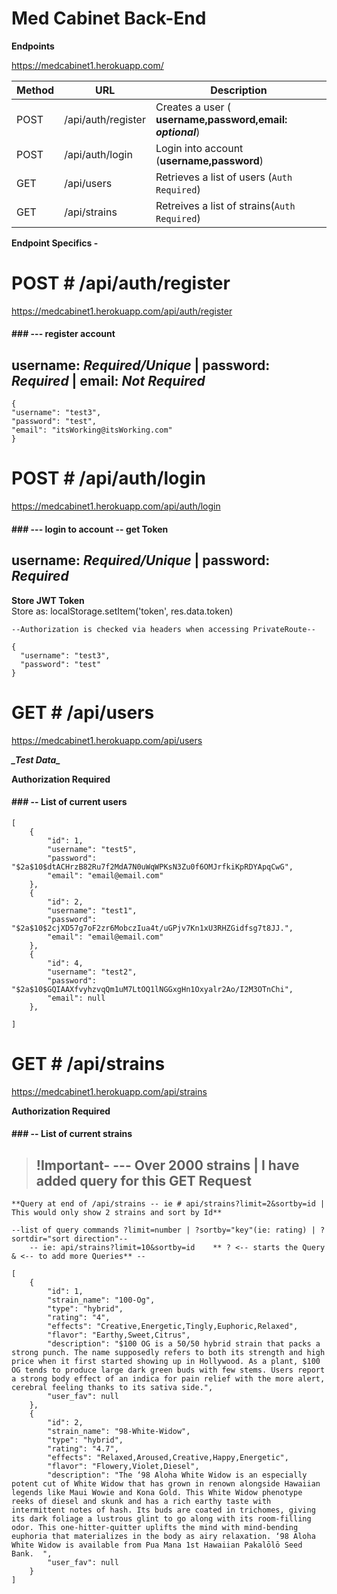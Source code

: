 # Med Cabinet Back-End

**Endpoints**

https://medcabinet1.herokuapp.com/

| Method | URL                | Description                                               |
| ------ | ------------------ | --------------------------------------------------------- |
| POST   | /api/auth/register | Creates a user ( **username,password,email: _optional_**) |
| POST   | /api/auth/login    | Login into account (**username,password**)                |
| GET    | /api/users         | Retrieves a list of users (`Auth Required`)               |
| GET    | /api/strains       | Retreives a list of strains(`Auth Required`)              |

**Endpoint Specifics -**

# POST # /api/auth/register

<https://medcabinet1.herokuapp.com/api/auth/register>

#### ### --- register account

## username: _Required/Unique_ | password: _Required_ | email: _Not Required_

```
{
"username": "test3",
"password": "test",
"email": "itsWorking@itsWorking.com"
}
```

# POST # /api/auth/login

<https://medcabinet1.herokuapp.com/api/auth/login>

#### ### --- login to account -- get Token

## username: _Required/Unique_ | password: _Required_

**Store JWT Token**  
Store as: localStorage.setItem('token', res.data.token)

`--Authorization is checked via headers when accessing PrivateRoute--`

```
{
  "username": "test3",
  "password": "test"
}
```

# GET # /api/users

<https://medcabinet1.herokuapp.com/api/users>

***\_*Test Data*\_***

**Authorization Required**

#### ### -- List of current users

```
[
    {
        "id": 1,
        "username": "test5",
        "password": "$2a$10$dtACHrzB82Ru7f2MdA7N0uWqWPKsN3Zu0f6OMJrfkiKpRDYApqCwG",
        "email": "email@email.com"
    },
    {
        "id": 2,
        "username": "test1",
        "password": "$2a$10$2cjXD57g7oF2zr6MobczIua4t/uGPjv7Kn1xU3RHZGidfsg7t8JJ.",
        "email": "email@email.com"
    },
    {
        "id": 4,
        "username": "test2",
        "password": "$2a$10$GQIAAXfvyhzvqQm1uM7LtOQ1lNGGxgHn1Oxyalr2Ao/I2M3OTnChi",
        "email": null
    },

]
```

# GET # /api/strains

<https://medcabinet1.herokuapp.com/api/strains>

**Authorization Required**

#### ### -- List of current strains

> ## !Important- --- Over 2000 strains | I have added query for this GET Request

`**Query at end of /api/strains -- ie # api/strains?limit=2&sortby=id | This would only show 2 strains and sort by Id**`

    --list of query commands ?limit=number | ?sortby="key"(ie: rating) | ?sortdir="sort direction"--
        -- ie: api/strains?limit=10&sortby=id    ** ? <-- starts the Query  & <-- to add more Queries** --

```
[
    {
        "id": 1,
        "strain_name": "100-Og",
        "type": "hybrid",
        "rating": "4",
        "effects": "Creative,Energetic,Tingly,Euphoric,Relaxed",
        "flavor": "Earthy,Sweet,Citrus",
        "description": "$100 OG is a 50/50 hybrid strain that packs a strong punch. The name supposedly refers to both its strength and high price when it first started showing up in Hollywood. As a plant, $100 OG tends to produce large dark green buds with few stems. Users report a strong body effect of an indica for pain relief with the more alert, cerebral feeling thanks to its sativa side.",
        "user_fav": null
    },
    {
        "id": 2,
        "strain_name": "98-White-Widow",
        "type": "hybrid",
        "rating": "4.7",
        "effects": "Relaxed,Aroused,Creative,Happy,Energetic",
        "flavor": "Flowery,Violet,Diesel",
        "description": "The ‘98 Aloha White Widow is an especially potent cut of White Widow that has grown in renown alongside Hawaiian legends like Maui Wowie and Kona Gold. This White Widow phenotype reeks of diesel and skunk and has a rich earthy taste with intermittent notes of hash. Its buds are coated in trichomes, giving its dark foliage a lustrous glint to go along with its room-filling odor. This one-hitter-quitter uplifts the mind with mind-bending euphoria that materializes in the body as airy relaxation. ‘98 Aloha White Widow is available from Pua Mana 1st Hawaiian Pakalōlō Seed Bank.  ",
        "user_fav": null
    }
]
```
